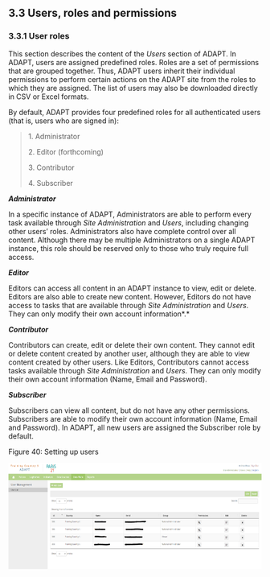 ## 3.3 Users, roles and permissions <!-- {docsify-ignore} -->

### 3.3.1 User roles <!-- {docsify-ignore} -->

This section describes the content of the *Users* section of ADAPT. In
ADAPT, users are assigned predefined roles. Roles are a set of
permissions that are grouped together. Thus, ADAPT users inherit their
individual permissions to perform certain actions on the ADAPT site from
the roles to which they are assigned. The list of users may also be
downloaded directly in CSV or Excel formats.

By default, ADAPT provides four predefined roles for all authenticated
users (that is, users who are signed in):

> 1\. Administrator
>
> 2\. Editor (forthcoming)
>
> 3\. Contributor
>
> 4\. Subscriber

***Administrator***

In a specific instance of ADAPT, Administrators are able to perform
every task available through *Site Administration* and *Users*,
including changing other users’ roles. Administrators also have complete
control over all content. Although there may be multiple Administrators
on a single ADAPT instance, this role should be reserved only to those
who truly require full access.

***Editor***

Editors can access all content in an ADAPT instance to view, edit or
delete. Editors are also able to create new content. However, Editors do
not have access to tasks that are available through *Site
Administration* and *Users*. They can only modify their own account
information*.*

***Contributor***

Contributors can create, edit or delete their own content. They cannot
edit or delete content created by another user, although they are able
to view content created by other users. Like Editors, Contributors
cannot access tasks available through *Site Administration* and *Users*.
They can only modify their own account information (Name, Email and
Password).

***Subscriber***

Subscribers can view all content, but do not have any other permissions.
Subscribers are able to modify their own account information (Name,
Email and Password). In ADAPT, all new users are assigned the Subscriber
role by default.

<span id="_Toc7208843" class="anchor"></span>Figure 40: Setting up users

<img src="ADAPTmedia\media\image41.png" style="width:6.26806in;height:2.20319in" />
